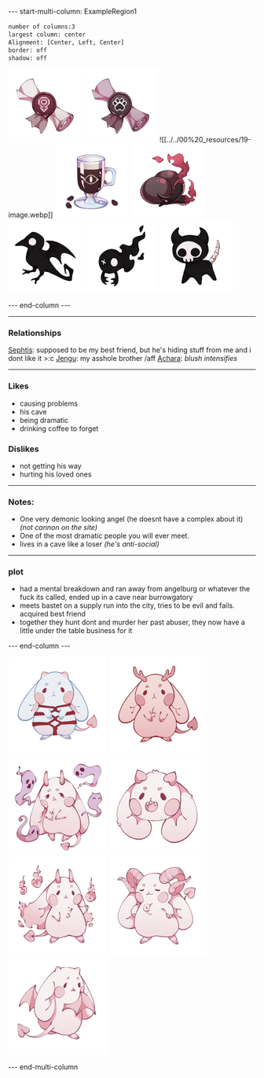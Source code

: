 --- start-multi-column: ExampleRegion1  
```column-settings  
number of columns:3  
largest column: center 
Alignment: [Center, Left, Center]
border: off
shadow: off
```

 ![75](Images/Titles/she-her.webp) ![](../../00%20_resources/pet-lover.webp) ![[../../00%20_resources/19-image.webp]]
![75](Images/food/iris-coffee.webp) ![75](Images/food/demon-pepper.webp)
![75](Images/pets/corvat.webp) ![75](Images/pets/guyst.webp) ![75](Images/pets/bonezo.webp)

--- end-column ---

---
### Relationships
[Sephtis](Sephtis.md): supposed to be my best friend, but he's hiding stuff from me and i dont like it >:c
[Jengu](Jengu.md):  my asshole brother /aff
[Achara](Achara.md): *blush intensifies*

---
### Likes
- causing problems
- his cave
- being dramatic
- drinking coffee to forget
### Dislikes
- not getting his way
- hurting his loved ones
---
### Notes:
- One very demonic looking angel (he doesnt have a complex about it) *(not cannon on the site)*
- One of the most dramatic people you will ever meet.
- lives in a cave like a loser *(he's anti-social)*
---
### plot
- had a mental breakdown and ran away from angelburg or whatever the fuck its called, ended up in a cave near burrowgatory
- meets bastet on a supply run into the city, tries to be evil and fails. acquired best friend
- together they hunt dont and murder her past abuser, they now have a little under the table business for it

--- end-column ---

![100](Images/Species/succubun.png)
![100](Images/Subtypes/envy.png)
![100](Images/Traits/spirit-motes.webp)
![100](Images/Traits/fangs.webp)
![100](Images/Traits/hellfire.webp)
![100](Images/Traits/grand-horn.webp)
![100](Images/Traits/bat-wings.webp)

--- end-multi-column